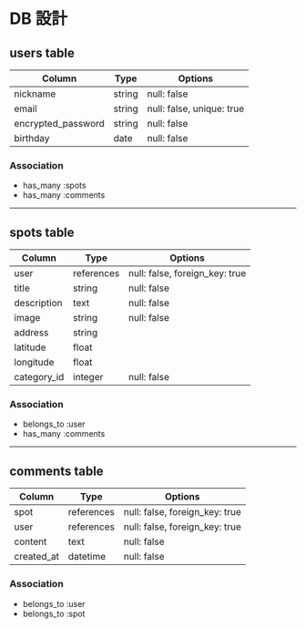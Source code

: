 # DB 設計

## users table

| Column             | Type   | Options                   |
|--------------------|--------|---------------------------|
| nickname           | string | null: false               |
| email              | string | null: false, unique: true |
| encrypted_password | string | null: false               |
| birthday           | date   | null: false               |

### Association

- has_many :spots  
- has_many :comments

---

## spots table

| Column      | Type       | Options                        |
|-------------|------------|--------------------------------|
| user        | references | null: false, foreign_key: true |
| title       | string     | null: false                    |
| description | text       | null: false                    |
| image       | string     | null: false                    |
| address     | string     |                                |
| latitude    | float      |                                |
| longitude   | float      |                                |
| category_id | integer    | null: false                    |

### Association

- belongs_to :user  
- has_many :comments

---

## comments table

| Column     | Type       | Options                        |
|------------|------------|--------------------------------|
| spot       | references | null: false, foreign_key: true |
| user       | references | null: false, foreign_key: true |
| content    | text       | null: false                    |
| created_at | datetime   | null: false                    |

### Association

- belongs_to :user  
- belongs_to :spot
